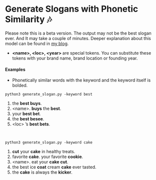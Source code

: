 # Generate Slogans with Phonetic Similarity 🎶
Please note this is a beta version. The output may not be the best slogan ever. And It may take a couple of minutes.
Deeper explanation about this model can be found in <a href='https://yeounyi.github.io/2021/02/23/model.html' target='_blank'>my blog</a>.
* <b>\<name\>, \<loc\>, \<year\> </b>are special tokens. You can substitute these tokens with your brand name, brand location or founding year.

#### Examples
* Phonetically similar words with the keyword and the keyword itself is bolded.


```python3 generate_slogan.py -keyword best```

1. the **best buys**.
2. \<name\>. **buys** the **best**.
3. your **best bet**.
4. the **best besee**.
5. \<loc\> ’s **best bets**.


<br>

```python3 generate_slogan.py -keyword cake```

1. **cut** your **cake** in healthy treats.
2. favorite **cake**. your favorite **cookie**.
3. \<name\>. eat your **cake cut**.
4. the best ice **coat** cream **cake** ever tasted.
5. the **cake** is always the **kicker**.

